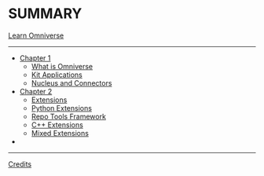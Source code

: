 # SUMMARY
[Learn Omniverse](./usd_three_viewer/index.html)

-----------


- [Chapter 1]()
  - [What is Omniverse](./chapter1/what_is_omniverse.md)
  - [Kit Applications](./chapter1/kit_applications.md)
  - [Nucleus and Connectors](./chapter1/nucleus_and_connectors.md)
- [Chapter 2]()
  - [Extensions](./chapter2/extensions.md)
  - [Python Extensions](./chapter2/python_extensions.md)
  - [Repo Tools Framework](./chapter2/repo_man.md)
  - [C++ Extensions](./chapter2/cpp_extensions.md)
  - [Mixed Extensions](./chapter2/mixed_extensions.md)
- []()
-----------

[Credits](./credits.md)
